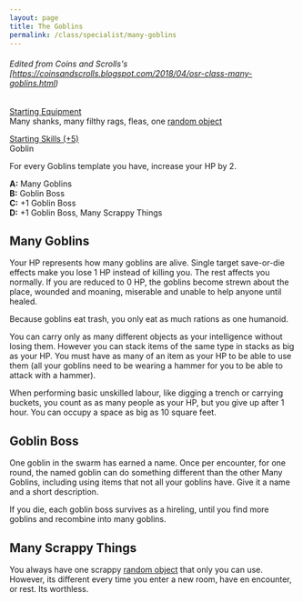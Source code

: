 ```yaml
---
layout: page
title: The Goblins
permalink: /class/specialist/many-goblins
---
```


###### Edited from Coins and Scrolls's [https://coinsandscrolls.blogspot.com/2018/04/osr-class-many-goblins.html)

<ins>Starting Equipment</ins><br>
Many shanks, many filthy rags, fleas, one [random object](http://tenfootpolemic.blogspot.com/2014/01/200-failed-medieval-careers.html)

<ins>Starting Skills (+5)</ins><br>
Goblin

For every Goblins template you have, increase your HP by 2.

**A:** Many Goblins<br>
**B:** Goblin Boss<br>
**C:** +1 Goblin Boss<br>
**D:** +1 Goblin Boss, Many Scrappy Things<br>

## Many Goblins
Your HP represents how many goblins are alive. Single target save-or-die effects make you lose 1 HP instead of killing you. The rest affects you normally. If you are reduced to 0 HP, the goblins become strewn about the place, wounded and moaning, miserable and unable to help anyone until healed. 

Because goblins eat trash, you only eat as much rations as one humanoid.

You can carry only as many different objects as your intelligence without losing them. However you can stack items of the same type in stacks as big as your HP. You must have as many of an item as your HP to be able to use them (all your goblins need to be wearing a hammer for you to be able to attack with a hammer).

When performing basic unskilled labour, like digging a trench or carrying buckets, you count as as many people as your HP, but you give up after 1 hour. You can occupy a space as big as 10 square feet.

## Goblin Boss
One goblin in the swarm has earned a name. Once per encounter, for one round, the named goblin can do something different than the other Many Goblins, including using items that not all your goblins have. Give it a name and a short description. 

If you die, each goblin boss survives as a hireling, until you find more goblins and recombine into many goblins.

## Many Scrappy Things
You always have one scrappy [random object](http://tenfootpolemic.blogspot.com/2014/01/200-failed-medieval-careers.html) that only you can use. However, its different every time you enter a new room, have en encounter, or rest. Its worthless.


